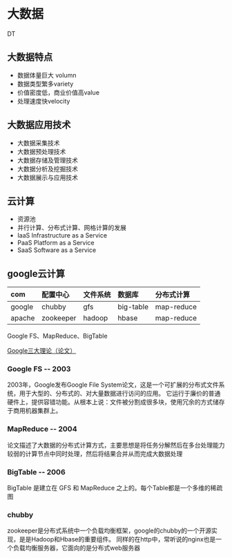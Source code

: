 # 大数据
DT

## 大数据特点
* 数据体量巨大 volumn
* 数据类型繁多variety
* 价值密度低，商业价值高value
* 处理速度快velocity

## 大数据应用技术
* 大数据采集技术
* 大数据预处理技术
* 大数据存储及管理技术
* 大数据分析及挖掘技术
* 大数据展示与应用技术

## 云计算
* 资源池
* 并行计算、分布式计算、网格计算的发展
* IaaS Infrastructure as a Service
* PaaS Platform as a Service
* SaaS Software as a Service

## google云计算
| com    | 配置中心  | 文件系统 | 数据库    | 分布式计算 |
|:-------|:----------|:---------|:----------|:-----------|
| google | chubby    | gfs      | big-table | map-reduce |
| apache | zookeeper | hadoop   | hbase     | map-reduce |

Google FS、MapReduce、BigTable

[Google三大理论（论文）](http://blog.csdn.net/w1573007/article/details/52966742 "title") 

### Google FS -- 2003
2003年，Google发布Google File System论文，这是一个可扩展的分布式文件系统，用于大型的、分布式的、对大量数据进行访问的应用。
它运行于廉价的普通硬件上，提供容错功能。从根本上说：文件被分割成很多块，使用冗余的方式储存于商用机器集群上。

### MapReduce -- 2004
论文描述了大数据的分布式计算方式，主要思想是将任务分解然后在多台处理能力较弱的计算节点中同时处理，然后将结果合并从而完成大数据处理

### BigTable -- 2006
BigTable 是建立在 GFS 和 MapReduce 之上的。每个Table都是一个多维的稀疏图

### chubby
zookeeper是分布式系统中一个负载均衡框架，google的chubby的一个开源实现，是是Hadoop和Hbase的重要组件。
同样的在http中，常听说的nginx也是一个负载均衡服务器，它面向的是分布式web服务器